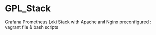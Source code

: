 # GPL_Stack
Grafana Prometheus Loki Stack with Apache and Nginx preconfigured : vagrant file &amp; bash scripts
